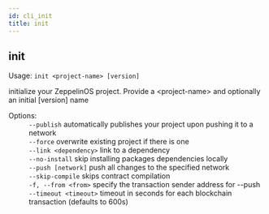 ```yaml
---
id: cli_init
title: init
---
```


<div class="cli-command"><h2 class="cli-title">init</h2><p class="cli-usage">Usage: <code>init &lt;project-name&gt; [version]</code></p><p>initialize your ZeppelinOS project. Provide a &lt;project-name&gt; and optionally an initial [version] name<br/></p><dl><dt><span>Options:</span></dt><dd><div><code>--publish</code> automatically publishes your project upon pushing it to a network</div><div><code>--force</code> overwrite existing project if there is one</div><div><code>--link &lt;dependency&gt;</code> link to a dependency</div><div><code>--no-install</code> skip installing packages dependencies locally</div><div><code>--push [network]</code> push all changes to the specified network</div><div><code>--skip-compile</code> skips contract compilation</div><div><code>-f, --from &lt;from&gt;</code> specify the transaction sender address for --push</div><div><code>--timeout &lt;timeout&gt;</code> timeout in seconds for each blockchain transaction (defaults to 600s)</div></dd></dl></div>
